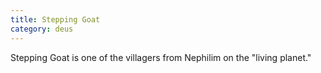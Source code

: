 ```yaml
---
title: Stepping Goat
category: deus
---
```

Stepping Goat is one of the villagers from Nephilim on the &quot;living planet.&quot;

